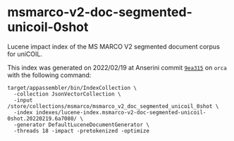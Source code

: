 # msmarco-v2-doc-segmented-unicoil-0shot

Lucene impact index of the MS MARCO V2 segmented document corpus for uniCOIL.

This index was generated on 2022/02/19 at Anserini commit [`9ea315`](https://github.com/castorini/anserini/commit/6a708047f71528f7d516c0dd45485204a36e6b1d) on `orca` with the following command:

```
target/appassembler/bin/IndexCollection \
  -collection JsonVectorCollection \
  -input /store/collections/msmarco/msmarco_v2_doc_segmented_unicoil_0shot \
  -index indexes/lucene-index.msmarco-v2-doc-segmented-unicoil-0shot.20220219.6a7080/ \
  -generator DefaultLuceneDocumentGenerator \
  -threads 18 -impact -pretokenized -optimize
```

